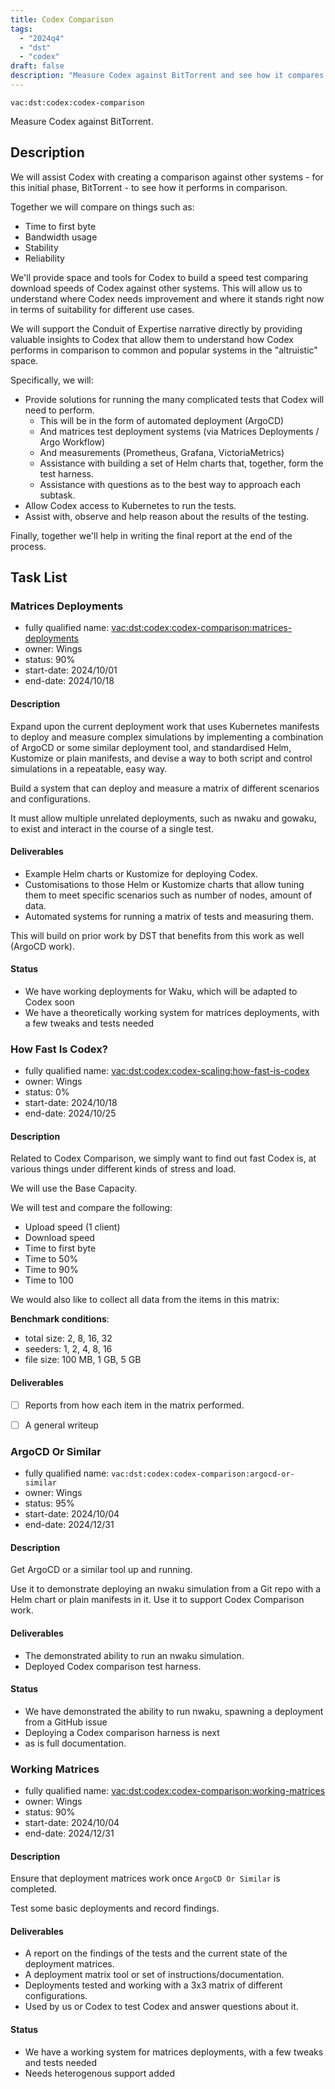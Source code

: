 ```yaml
---
title: Codex Comparison
tags:
  - "2024q4"
  - "dst"
  - "codex"
draft: false
description: "Measure Codex against BitTorrent and see how it compares."
---
```


`vac:dst:codex:codex-comparison`

Measure Codex against BitTorrent.

## Description
We will assist Codex with creating a comparison against other systems -
for this initial phase, BitTorrent -
to see how it performs in comparison.

Together we will compare on things such as:
* Time to first byte
* Bandwidth usage
* Stability
* Reliability

We'll provide space and tools for Codex to build a speed test
comparing download speeds of Codex against other systems.
This will allow us to understand where Codex needs improvement
and where it stands right now in terms of suitability for different use cases.

We will support the Conduit of Expertise narrative directly
by providing valuable insights to Codex
that allow them to understand how Codex performs
in comparison to common and popular systems in the "altruistic" space.

Specifically, we will:

* Provide solutions for running the many complicated tests that Codex will need to perform.
  * This will be in the form of automated deployment (ArgoCD)
  * And matrices test deployment systems (via Matrices Deployments / Argo Workflow)
  * And measurements (Prometheus, Grafana, VictoriaMetrics)
  * Assistance with building a set of Helm charts that, together, form the test harness.
  * Assistance with questions as to the best way to approach each subtask.
* Allow Codex access to Kubernetes to run the tests.
* Assist with, observe and help reason about the results of the testing.

Finally, together we'll help in writing the final report at the end of the process.

## Task List

### Matrices Deployments

* fully qualified name: <vac:dst:codex:codex-comparison:matrices-deployments>
* owner: Wings
* status: 90%
* start-date: 2024/10/01
* end-date: 2024/10/18

#### Description

Expand upon the current deployment work
that uses Kubernetes manifests
to deploy and measure complex simulations
by implementing a combination of ArgoCD or some similar deployment tool,
and standardised Helm, Kustomize or plain manifests,
and devise a way to both script and control simulations
in a repeatable, easy way.

Build a system that can deploy and measure
a matrix of different scenarios and configurations.

It must allow multiple unrelated deployments,
such as nwaku and gowaku, to exist and interact
in the course of a single test.

#### Deliverables
* Example Helm charts or Kustomize for deploying Codex.
* Customisations to those Helm or Kustomize charts that allow tuning them to meet specific scenarios such as number of nodes, amount of data.
* Automated systems for running a matrix of tests and measuring them.

This will build on prior work by DST that benefits from this work as well (ArgoCD work).

#### Status
* We have working deployments for Waku, which will be adapted to Codex soon
* We have a theoretically working system for matrices deployments, with a few tweaks and tests needed

### How Fast Is Codex?

* fully qualified name: <vac:dst:codex:codex-scaling:how-fast-is-codex>
* owner: Wings
* status: 0%
* start-date: 2024/10/18
* end-date: 2024/10/25

#### Description

Related to Codex Comparison, 
we simply want to find out fast Codex is, at various things 
under different kinds of stress and load.

We will use the Base Capacity.

We will test and compare the following:

* Upload speed (1 client)
* Download speed
* Time to first byte
* Time to 50%
* Time to 90%
* Time to 100

We would also like to collect all data from the items in this matrix:

**Benchmark conditions**:
  * total size: 2, 8, 16, 32
  * seeders: 1, 2, 4, 8, 16
  * file size: 
      100
     MB, 
      1
     GB, 
      5
     GB

#### Deliverables

- [ ] Reports from how each item in the matrix performed.
- [ ] A general writeup


### ArgoCD Or Similar

* fully qualified name: `vac:dst:codex:codex-comparison:argocd-or-similar`
* owner: Wings
* status: 95%
* start-date: 2024/10/04
* end-date: 2024/12/31

#### Description

Get ArgoCD or a similar tool up and running.

Use it to demonstrate deploying an nwaku simulation from a Git repo
with a Helm chart or plain manifests in it. Use it to support Codex Comparison work.

#### Deliverables

* The demonstrated ability to run an nwaku simulation.
* Deployed Codex comparison test harness.

#### Status
* We have demonstrated the ability to run nwaku, spawning a deployment from a GitHub issue
* Deploying a Codex comparison harness is next
* as is full documentation.

### Working Matrices

* fully qualified name: <vac:dst:codex:codex-comparison:working-matrices>
* owner: Wings
* status: 90%
* start-date: 2024/10/04
* end-date: 2024/12/31

#### Description

Ensure that deployment matrices work once `ArgoCD Or Similar` is completed.

Test some basic deployments and record findings.

#### Deliverables

* A report on the findings of the tests and the current state of the deployment matrices.
* A deployment matrix tool or set of instructions/documentation.
* Deployments tested and working with a 3x3 matrix of different configurations.
* Used by us or Codex to test Codex and answer questions about it.

#### Status
* We have a working system for matrices deployments, with a few tweaks and tests needed
* Needs heterogenous support added